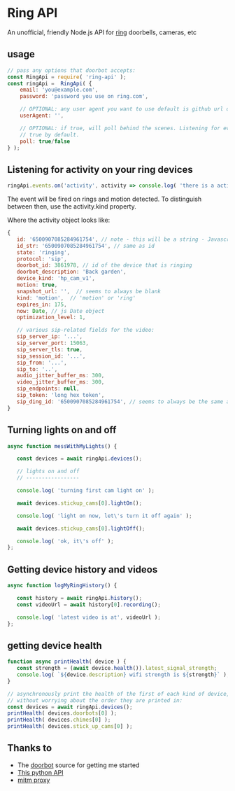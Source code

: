 
Ring API
===

An unofficial, friendly Node.js API for [ring](http://ring.com) doorbells, cameras, etc

usage
---

```js
// pass any options that doorbot accepts:
const RingApi = require( 'ring-api' );
const ringApi =  RingApi( {
    email: 'you@example.com',
    password: 'password you use on ring.com',

    // OPTIONAL: any user agent you want to use default is github url of this project: 'http://github.com/jimhigson/ring-api'
    userAgent: '',

    // OPTIONAL: if true, will poll behind the scenes. Listening for events only works if this is on.
    // true by default.
    poll: true/false
} );
```

Listening for activity on your ring devices
---

```js
ringApi.events.on('activity', activity => console.log( 'there is a activity', activity ));
```

The event will be fired on rings and motion detected. To distinguish between then, use the activity.kind
property.

Where the activity object looks like:

```js
{
   id: '6500907085284961754', // note - this will be a string - Javascript can't do large integers so well
   id_str: '6500907085284961754', // same as id
   state: 'ringing',
   protocol: 'sip',
   doorbot_id: 3861978, // id of the device that is ringing
   doorbot_description: 'Back garden',
   device_kind: 'hp_cam_v1',
   motion: true,
   snapshot_url: '',  // seems to always be blank
   kind: 'motion',  // 'motion' or 'ring'
   expires_in: 175,
   now: Date, // js Date object
   optimization_level: 1,

   // various sip-related fields for the video:
   sip_server_ip: '...',
   sip_server_port: 15063,
   sip_server_tls: true,
   sip_session_id: '...',
   sip_from: '...',
   sip_to: '..',
   audio_jitter_buffer_ms: 300,
   video_jitter_buffer_ms: 300,
   sip_endpoints: null,
   sip_token: 'long hex token',
   sip_ding_id: '6500907085284961754', // seems to always be the same as the id
}
```

Turning lights on and off
----------------

```js
async function messWithMyLights() {

   const devices = await ringApi.devices();

   // lights on and off
   // -----------------

   console.log( 'turning first cam light on' );

   await devices.stickup_cams[0].lightOn();

   console.log( 'light on now, let\'s turn it off again' );

   await devices.stickup_cams[0].lightOff();

   console.log( 'ok, it\'s off' );
};
```

Getting device history and videos
-----------

```js
async function logMyRingHistory() {

   const history = await ringApi.history();
   const videoUrl = await history[0].recording();

   console.log( 'latest video is at', videoUrl );
};
```

getting device health
---------------------

```js
function async printHealth( device ) {
   const strength = (await device.health()).latest_signal_strength;
   console.log( `${device.description} wifi strength is ${strength}` );
}

// asynchronously print the health of the first of each kind of device,
// without worrying about the order they are printed in:
const devices = await ringApi.devices();
printHealth( devices.doorbots[0] );
printHealth( devices.chimes[0] );
printHealth( devices.stick_up_cams[0] );
```

Thanks to
-----

* The [doorbot](https://github.com/davglass/doorbot) source for getting me started
* [This python API](https://github.com/tchellomello/python-ring-doorbell)
* [mitm proxy](https://mitmproxy.org)

